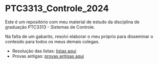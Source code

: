 # PTC3313_Controle_2024

Este é um repositório com meu material de estudo da disciplina de graduação PTC3313 - Sistemas de Controle.

Na falta de um gabarito, resolvi elaborar o meu próprio para disseminar o conteúdo para todos os meus demais colegas.

- Resolução das listas: [listas aqui](listas/listas.md)
- Provas antigas: [provas antigas aqui](provas_antigas/provas.md)